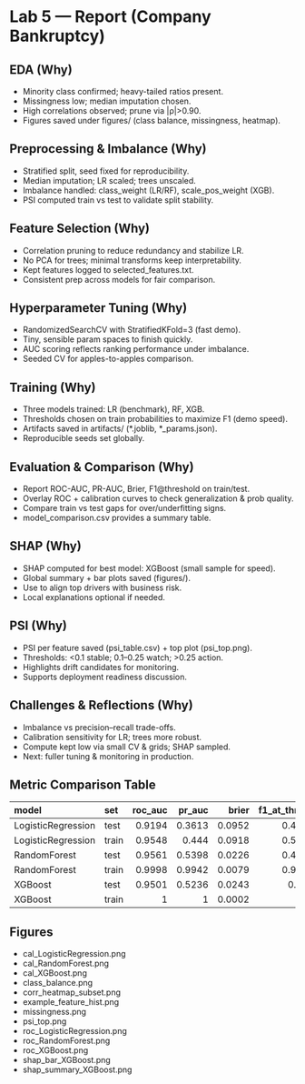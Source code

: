 # Lab 5 — Report (Company Bankruptcy)

## EDA (Why)
- Minority class confirmed; heavy-tailed ratios present.
- Missingness low; median imputation chosen.
- High correlations observed; prune via |ρ|>0.90.
- Figures saved under figures/ (class balance, missingness, heatmap).

## Preprocessing & Imbalance (Why)
- Stratified split, seed fixed for reproducibility.
- Median imputation; LR scaled; trees unscaled.
- Imbalance handled: class_weight (LR/RF), scale_pos_weight (XGB).
- PSI computed train vs test to validate split stability.

## Feature Selection (Why)
- Correlation pruning to reduce redundancy and stabilize LR.
- No PCA for trees; minimal transforms keep interpretability.
- Kept features logged to selected_features.txt.
- Consistent prep across models for fair comparison.

## Hyperparameter Tuning (Why)
- RandomizedSearchCV with StratifiedKFold=3 (fast demo).
- Tiny, sensible param spaces to finish quickly.
- AUC scoring reflects ranking performance under imbalance.
- Seeded CV for apples-to-apples comparison.

## Training (Why)
- Three models trained: LR (benchmark), RF, XGB.
- Thresholds chosen on train probabilities to maximize F1 (demo speed).
- Artifacts saved in artifacts/ (*.joblib, *_params.json).
- Reproducible seeds set globally.

## Evaluation & Comparison (Why)
- Report ROC-AUC, PR-AUC, Brier, F1@threshold on train/test.
- Overlay ROC + calibration curves to check generalization & prob quality.
- Compare train vs test gaps for over/underfitting signs.
- model_comparison.csv provides a summary table.

## SHAP (Why)
- SHAP computed for best model: XGBoost (small sample for speed).
- Global summary + bar plots saved (figures/).
- Use to align top drivers with business risk.
- Local explanations optional if needed.

## PSI (Why)
- PSI per feature saved (psi_table.csv) + top plot (psi_top.png).
- Thresholds: <0.1 stable; 0.1–0.25 watch; >0.25 action.
- Highlights drift candidates for monitoring.
- Supports deployment readiness discussion.

## Challenges & Reflections (Why)
- Imbalance vs precision–recall trade-offs.
- Calibration sensitivity for LR; trees more robust.
- Compute kept low via small CV & grids; SHAP sampled.
- Next: fuller tuning & monitoring in production.

## Metric Comparison Table

| model              | set   |   roc_auc |   pr_auc |   brier |   f1_at_thresh |   threshold |
|:-------------------|:------|----------:|---------:|--------:|---------------:|------------:|
| LogisticRegression | test  |    0.9194 |   0.3613 |  0.0952 |         0.4082 |      0.9174 |
| LogisticRegression | train |    0.9548 |   0.444  |  0.0918 |         0.5112 |      0.9174 |
| RandomForest       | test  |    0.9561 |   0.5398 |  0.0226 |         0.4706 |      0.5741 |
| RandomForest       | train |    0.9998 |   0.9942 |  0.0079 |         0.9805 |      0.5741 |
| XGBoost            | test  |    0.9501 |   0.5236 |  0.0243 |         0.087  |      0.9889 |
| XGBoost            | train |    1      |   1      |  0.0002 |         1      |      0.9889 |

## Figures
- cal_LogisticRegression.png
- cal_RandomForest.png
- cal_XGBoost.png
- class_balance.png
- corr_heatmap_subset.png
- example_feature_hist.png
- missingness.png
- psi_top.png
- roc_LogisticRegression.png
- roc_RandomForest.png
- roc_XGBoost.png
- shap_bar_XGBoost.png
- shap_summary_XGBoost.png
